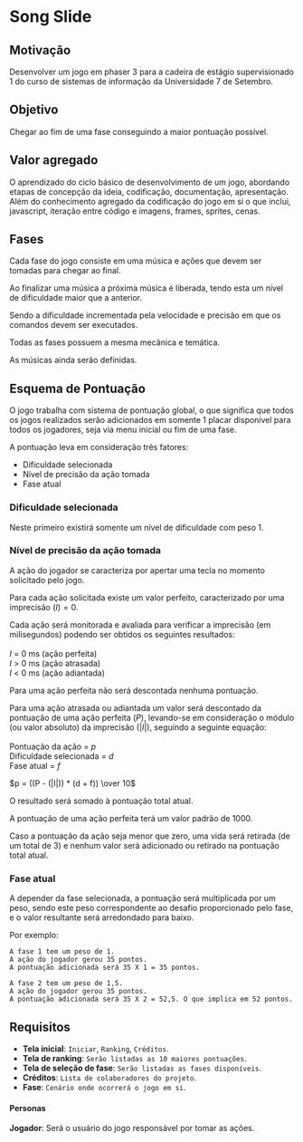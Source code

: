 # Song Slide

## Motivação

Desenvolver um jogo em phaser 3 para a cadeira de estágio supervisionado 1 do curso de sistemas de informação da Universidade 7 de Setembro.

## Objetivo

Chegar ao fim de uma fase conseguindo a maior pontuação possível.

## Valor agregado

O aprendizado do ciclo básico de desenvolvimento de um jogo, abordando etapas de concepção da ideia, codificação, documentação, apresentação. 
Além do conhecimento agregado da codificação do jogo em si o que inclui, javascript, iteração entre código e imagens, frames, sprites, cenas.

## Fases

Cada fase do jogo consiste em uma música e ações que devem ser tomadas para chegar ao final.

Ao finalizar uma música a próxima música é liberada, tendo esta um nível de dificuldade maior que a anterior.

Sendo a dificuldade incrementada pela velocidade e precisão em que os comandos devem ser executados.

Todas as fases possuem a mesma mecânica e temática.

As músicas ainda serão definidas.

## Esquema de Pontuação

O jogo trabalha com sistema de pontuação global, o que significa que todos os jogos realizados serão adicionados em somente 1 placar disponível para todos os jogadores, seja via menu inicial ou fim de uma fase.

A pontuação leva em consideração três fatores:

* Dificuldade selecionada
* Nível de precisão da ação tomada
* Fase atual

### Dificuldade selecionada

Neste primeiro existirá somente um nível de dificuldade com peso 1.

### Nível de precisão da ação tomada

A ação do jogador se caracteriza por apertar uma tecla no momento solicitado pelo jogo.

Para cada ação solicitada existe um valor perfeito, caracterizado por uma imprecisão $(I) = 0$.

Cada ação será monitorada e avaliada para verificar a imprecisão (em milisegundos) podendo ser obtidos os seguintes resultados:\
\
$I$ = 0 ms (ação perfeita)\
$I$ > 0 ms (ação atrasada)\
$I$ < 0 ms (ação adiantada)

Para uma ação perfeita não será descontada nenhuma pontuação.

Para uma ação atrasada ou adiantada um valor será descontado da pontuação de uma ação perfeita  ($P$), levando-se em consideração o módulo (ou valor absoluto) da imprecisão ($|I|$), seguindo a seguinte equação:\
\
Pontuação da ação = $p$\
Dificuldade selecionada = $d$\
Fase atual = $f$

$p = ((P - (|I|)) * (d + f)) \over 10$

O resultado será somado à pontuação total atual.

A pontuação de uma ação perfeita terá um valor padrão de 1000.

Caso a pontuação da ação seja menor que zero, uma vida será retirada (de um total de 3) e nenhum valor será adicionado ou retirado na pontuação total atual.

### Fase atual

A depender da fase selecionada, a pontuação será multiplicada por um peso, sendo este peso correspondente ao desafio proporcionado pelo fase, e o valor resultante será arredondado para baixo.

Por exemplo:

```
A fase 1 tem um peso de 1.
A ação do jogador gerou 35 pontos.
A pontuação adicionada será 35 X 1 = 35 pontos.
```

```
A fase 2 tem um peso de 1,5.
A ação do jogador gerou 35 pontos.
A pontuação adicionada será 35 X 2 = 52,5. O que implica em 52 pontos.
```

## Requisitos

* **Tela inicial**: `Iniciar`, `Ranking`, `Créditos`.
* **Tela de ranking**: `Serão listadas as 10 maiores pontuações`.
* **Tela de seleção de fase**: `Serão listadas as fases disponíveis`.
* **Créditos**: `Lista de colaboradores do projeto`.
* **Fase**: `Cenário onde ocorrerá o jogo em si`.

#### Personas
**Jogador**: Será o usuário do jogo responsável por tomar as ações.





